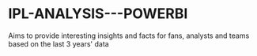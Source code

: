 # IPL-ANALYSIS---POWERBI
Aims to provide interesting insights and facts for fans, analysts and teams based on the last 3 years' data
